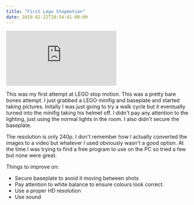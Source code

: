 ```yaml
---
title: "First Lego Stopmotion"
date: 2019-02-22T20:54:41-08:00
---
```


<!--more-->

<div class="youtube-responsive-container">
<iframe  src="https://www.youtube.com/embed/KZDCZosS9Dc" frameborder="0" allow="accelerometer; autoplay; encrypted-media; gyroscope; picture-in-picture" allowfullscreen></iframe></div>

This was my first attempt at LEGO stop motion. This was a pretty bare bones attempt. I just grabbed a LEGO minifig and baseplate and started taking pictures. Initally I was just going to try a walk cycle but it eventually turned into the minifig taking his helmet off. I didn't pay any attention to the lighting, just using the normal lights in the room. I also didn't secure the baseplate.

The resolution is only 240p. I don't remember how I actually converted the images to a video but whatever I used obviously wasn't a good option. At the time I was trying to find a free program to use on the PC so tried a few but none were great.

Things to improve on:

* Secure baseplate to avoid it moving between shots
* Pay attention to white balance to ensure colours look correct. 
* Use a proper HD resolution
* Use sound
